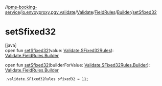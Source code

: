 //[pms-booking-service](../../../../../index.md)/[io.envoyproxy.pgv.validate](../../../index.md)/[Validate](../../index.md)/[FieldRules](../index.md)/[Builder](index.md)/[setSfixed32](set-sfixed32.md)

# setSfixed32

[java]\
open fun [setSfixed32](set-sfixed32.md)(value: [Validate.SFixed32Rules](../../-s-fixed32-rules/index.md)): [Validate.FieldRules.Builder](index.md)

open fun [setSfixed32](set-sfixed32.md)(builderForValue: [Validate.SFixed32Rules.Builder](../../-s-fixed32-rules/-builder/index.md)): [Validate.FieldRules.Builder](index.md)

`.validate.SFixed32Rules sfixed32 = 11;`